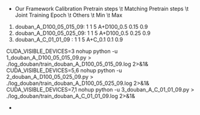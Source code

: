 - Our Framework
Calibration Pretrain steps \t Matching Pretrain steps \t Joint Training Epoch \t Others \t Min \t Max
					
1)	douban_A_D100_05_015_09: 	1	1	5	A+D100_0.5	0.15 	0.9
2) 	douban_A_D100_05_025_09:	1	1	5	A+D100_0.5	0.25 	0.9
3) 	douban_A_C_01_01_09    :	1	1	5	A+C_0.1	    0.1	    0.9

CUDA_VISIBLE_DEVICES=3 nohup python -u 1_douban_A_D100_05_015_09.py > ./log_douban/train_douban_A_D100_05_015_09.log 2>&1&
CUDA_VISIBLE_DEVICES=5,6 nohup python -u 2_douban_A_D100_05_025_09.py > ./log_douban/train_douban_A_D100_05_025_09.log 2>&1&
CUDA_VISIBLE_DEVICES=7,1 nohup python -u 3_douban_A_C_01_01_09.py > ./log_douban/train_douban_A_C_01_01_09.log 2>&1&



-